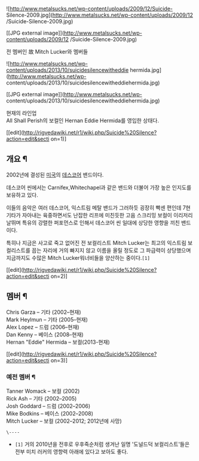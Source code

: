 ![http://www.metalsucks.net/wp-content/uploads/2009/12/Suicide-
Silence-2009.jpg](http://www.metalsucks.net/wp-content/uploads/2009/12
/Suicide-Silence-2009.jpg)

[[JPG external image]](http://www.metalsucks.net/wp-content/uploads/2009/12
/Suicide-Silence-2009.jpg)

  
전 멤버인 故 Mitch Lucker와 멤버들

![http://www.metalsucks.net/wp-content/uploads/2013/10/suicidesilencewitheddie
hermida.jpg](http://www.metalsucks.net/wp-
content/uploads/2013/10/suicidesilencewitheddiehermida.jpg)

[[JPG external image]](http://www.metalsucks.net/wp-
content/uploads/2013/10/suicidesilencewitheddiehermida.jpg)

현재의 라인업  
All Shall Perish의 보컬인 Hernan Eddie Hermida를 영입한 상태다.

[[edit](http://rigvedawiki.net/r1/wiki.php/Suicide%20Silence?action=edit&secti
on=1)]

## 개요 ¶

2002년에 결성된 [미국](%EB%AF%B8%EA%B5%AD.md)의
[데스코어](%EB%8D%B0%EC%8A%A4%EC%BD%94%EC%96%B4.md) 밴드이다.

  

데스코어 씬에서는 Carnifex,Whitechapel과 같은 밴드와 더불어 가장 높은 인지도를 보유하고 있다.

  

이들의 음악은 여러 데스코어, 익스트림 메탈 밴드가 그러하듯 굉장히 빡센 편인데 7현기타가 자아내는 육중하면서도 난잡한 리프에 미친듯한 고음
스크리밍 보컬이 이리저리 날뛰며 특유의 강렬한 퍼포먼스로 인해서 데스코어 씬 일대에 상당한 영향을 끼친 밴드이다.

  

특히나 지금은 사고로 죽고 없어진 전 보컬리스트 Mitch Lucker는 최고의 익스트림 보컬리스트를 꼽는 자리에 거의 빠지지 않고 이름을
올릴 정도로 그 파급력이 상당했으며 지금까지도 수많은 Mitch Lucker워너비들을 양산하는 중이다.`[1]`

  

[[edit](http://rigvedawiki.net/r1/wiki.php/Suicide%20Silence?action=edit&secti
on=2)]

## 멤버 ¶

Chris Garza – 기타 (2002–현재)  
Mark Heylmun – 기타 (2005–현재)  
Alex Lopez – 드럼 (2006–현재)  
Dan Kenny – 베이스 (2008–현재)  
Hernan "Eddie" Hermida – 보컬(2013-현재)

  

[[edit](http://rigvedawiki.net/r1/wiki.php/Suicide%20Silence?action=edit&secti
on=3)]

### 예전 멤버 ¶

Tanner Womack – 보컬 (2002)  
Rick Ash – 기타 (2002–2005)  
Josh Goddard – 드럼 (2002–2006)  
Mike Bodkins – 베이스 (2002–2008)  
Mitch Lucker – 보컬 (2002–2012; 2012년에 사망)

`\----`

  * `[1]` 거의 2010년을 전후로 우후죽순처럼 생겨난 일명 '도널드덕 보컬리스트'들은 전부 미치 러커의 영향력 아래에 있다고 보아도 좋다.

